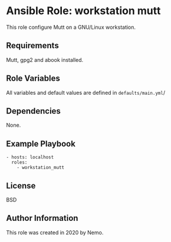 Ansible Role: workstation mutt
=========

This role configure Mutt on a GNU/Linux workstation.

Requirements
------------

Mutt, gpg2 and abook installed.

Role Variables
--------------

All variables and default values are defined in `defaults/main.yml`/

Dependencies
------------

None.

Example Playbook
----------------

    - hosts: localhost
      roles:
        - workstation_mutt

License
-------

BSD

Author Information
------------------

This role was created in 2020 by Nemo.
